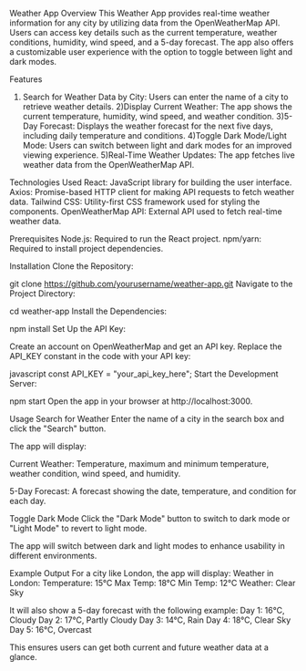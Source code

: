 Weather App 
Overview
This Weather App provides real-time weather information for any city by utilizing data from the OpenWeatherMap API. Users can access key details such as the current temperature, weather conditions, humidity, wind speed, and a 5-day forecast. The app also offers a customizable user experience with the option to toggle between light and dark modes.

Features
1) Search for Weather Data by City: Users can enter the name of a city to retrieve weather details.
2)Display Current Weather: The app shows the current temperature, humidity, wind speed, and weather condition.
3)5-Day Forecast: Displays the weather forecast for the next five days, including daily temperature and conditions.
4)Toggle Dark Mode/Light Mode: Users can switch between light and dark modes for an improved viewing experience.
5)Real-Time Weather Updates: The app fetches live weather data from the OpenWeatherMap API.

Technologies Used
React: JavaScript library for building the user interface.
Axios: Promise-based HTTP client for making API requests to fetch weather data.
Tailwind CSS: Utility-first CSS framework used for styling the components.
OpenWeatherMap API: External API used to fetch real-time weather data.

Prerequisites
Node.js: Required to run the React project.
npm/yarn: Required to install project dependencies.

Installation
Clone the Repository:

git clone https://github.com/yourusername/weather-app.git
Navigate to the Project Directory:

cd weather-app
Install the Dependencies:

npm install
Set Up the API Key:

Create an account on OpenWeatherMap and get an API key.
Replace the API_KEY constant in the code with your API key:

javascript
const API_KEY = "your_api_key_here";
Start the Development Server:

npm start
Open the app in your browser at http://localhost:3000.

Usage
Search for Weather
Enter the name of a city in the search box and click the "Search" button.

The app will display:

Current Weather: Temperature, maximum and minimum temperature, weather condition, wind speed, and humidity.

5-Day Forecast: A forecast showing the date, temperature, and condition for each day.

Toggle Dark Mode
Click the "Dark Mode" button to switch to dark mode or "Light Mode" to revert to light mode.

The app will switch between dark and light modes to enhance usability in different environments.

Example Output
For a city like London, the app will display:
Weather in London:
Temperature: 15°C
Max Temp: 18°C
Min Temp: 12°C
Weather: Clear Sky

It will also show a 5-day forecast with the following example:
Day 1: 16°C, Cloudy
Day 2: 17°C, Partly Cloudy
Day 3: 14°C, Rain
Day 4: 18°C, Clear Sky
Day 5: 16°C, Overcast

This ensures users can get both current and future weather data at a glance.
